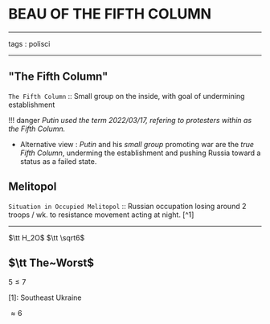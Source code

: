 # BEAU OF THE FIFTH COLUMN

---
tags : polisci

---

## "The Fifth Column"

   `The Fifth Column` :: Small group on the inside, with goal of undermining establishment

!!! danger
    *Putin used the term 2022/03/17, refering to protesters within as the Fifth Column.*

  - Alternative view : _Putin_ and his _small group_ promoting war are the _true Fifth Column_, underming the establishment and pushing Russia toward a status as a failed state.




## Melitopol

  `Situation in Occupied Melitopol` :: Russian occupation losing around 2 troops / wk. to resistance movement acting at night. [^1]

---
$\tt H_2O$ $\tt \sqrt6$

$\tt The~Worst$
---

$5 \le 7$

[1]: Southeast Ukraine


$\approx 6$

